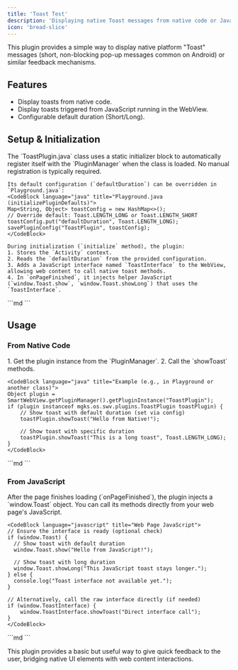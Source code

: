 ```yaml
---
title: 'Toast Test'
description: 'Displaying native Toast messages from native code or JavaScript.'
icon: 'bread-slice'
---
```


This plugin provides a simple way to display native platform "Toast" messages (short, non-blocking pop-up messages common on Android) or similar feedback mechanisms.

## Features

*   Display toasts from native code.
*   Display toasts triggered from JavaScript running in the WebView.
*   Configurable default duration (Short/Long).

## Setup & Initialization

<Tabs>
 <Tab title="Android">
    The `ToastPlugin.java` class uses a static initializer block to automatically register itself with the `PluginManager` when the class is loaded. No manual registration is typically required.

    Its default configuration (`defaultDuration`) can be overridden in `Playground.java`:
    <CodeBlock language="java" title="Playground.java (initializePluginDefaults)">
    Map<String, Object> toastConfig = new HashMap<>();
    // Override default: Toast.LENGTH_LONG or Toast.LENGTH_SHORT
    toastConfig.put("defaultDuration", Toast.LENGTH_LONG);
    savePluginConfig("ToastPlugin", toastConfig);
    </CodeBlock>

    During initialization (`initialize` method), the plugin:
    1. Stores the `Activity` context.
    2. Reads the `defaultDuration` from the provided configuration.
    3. Adds a JavaScript interface named `ToastInterface` to the WebView, allowing web content to call native toast methods.
    4. In `onPageFinished`, it injects helper JavaScript (`window.Toast.show`, `window.Toast.showLong`) that uses the `ToastInterface`.
 </Tab>
 <Tab title="iOS">
    ```md
    <!-- iOS doesn't have native Toasts. An iOS version of this plugin would need to implement a similar feedback mechanism (e.g., a temporary banner view, a HUD). Setup would involve registering the plugin and potentially configuring the appearance/duration of the feedback UI. -->
    ```
 </Tab>
</Tabs>

## Usage

### From Native Code

<Tabs>
 <Tab title="Android">
    1.  Get the plugin instance from the `PluginManager`.
    2.  Call the `showToast` methods.

    <CodeBlock language="java" title="Example (e.g., in Playground or another class)">
    Object plugin = SmartWebView.getPluginManager().getPluginInstance("ToastPlugin");
    if (plugin instanceof mgks.os.swv.plugins.ToastPlugin toastPlugin) {
        // Show toast with default duration (set via config)
        toastPlugin.showToast("Hello from Native!");

        // Show toast with specific duration
        toastPlugin.showToast("This is a long toast", Toast.LENGTH_LONG);
    }
    </CodeBlock>
 </Tab>
 <Tab title="iOS">
    ```md
    <!-- Get the plugin instance and call the equivalent Swift methods defined in the iOS plugin (e.g., `toastPlugin.showFeedback("Message")`). -->
    ```
 </Tab>
</Tabs>

### From JavaScript

<Tabs>
 <Tab title="Android">
    After the page finishes loading (`onPageFinished`), the plugin injects a `window.Toast` object. You can call its methods directly from your web page's JavaScript.

    <CodeBlock language="javascript" title="Web Page JavaScript">
    // Ensure the interface is ready (optional check)
    if (window.Toast) {
      // Show toast with default duration
      window.Toast.show("Hello from JavaScript!");

      // Show toast with long duration
      window.Toast.showLong("This JavaScript toast stays longer.");
    } else {
      console.log("Toast interface not available yet.");
    }

    // Alternatively, call the raw interface directly (if needed)
    if (window.ToastInterface) {
        window.ToastInterface.showToast("Direct interface call");
    }
    </CodeBlock>
 </Tab>
 <Tab title="iOS">
    ```md
    <!-- If the iOS plugin uses a JavaScript interface (e.g., via WKScriptMessageHandler named 'toastHandler'), the JS call might look like:
    window.webkit.messageHandlers.toastHandler.postMessage({ text: "Hello from JS (iOS)", duration: "long" });
    The injected helper JS (`window.Toast`) would abstract this. -->
    ```
 </Tab>
</Tabs>

This plugin provides a basic but useful way to give quick feedback to the user, bridging native UI elements with web content interactions.